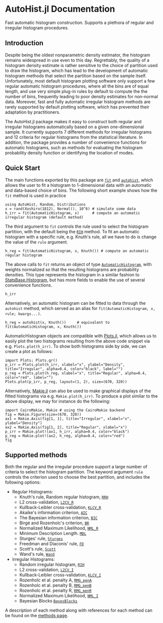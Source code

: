 # AutoHist.jl Documentation

Fast automatic histogram construction. Supports a plethora of regular and irregular histogram procedures.

## Introduction
Despite being the oldest nonparametric density estimator, the histogram remains widespread in use even to this day. Regrettably, the quality of a histogram density estimate is rather sensitive to the choice of partition used to draw the histogram, which has lead to the development of automatic histogram methods that select the partition based on the sample itself. Unfortunately, most default histogram plotting software only support a few regular automatic histogram procedures, where all the bins are of equal length, and use very simple plug-in rules by default to compute the the number of bins, frequently leading to poor density estimates for non-normal data. Moreover, fast and fully automatic irregular histogram methods are rarely supported by default plotting software, which has prevented their adaptation by practitioners.

The AutoHist.jl package makes it easy to construct both regular and irregular histograms automatically based on a given one-dimensional sample. It currently supports 7 different methods for irregular histograms and 12 criteria for regular histograms from the statistical literature. In addition, the package provides a number of convenience functions for automatic histograms, such as methods for evaluating the histogram probability density function or identifying the location of modes.

## Quick Start
The main functions exported by this package are [`fit`](@ref) and [`autohist`](@ref), which allows the user to fit a histogram to 1-dimensional data with an automatic and data-based choice of bins. The following short example shows how the `fit` method is used in practice

```@example index; continued=true
using AutoHist, Random, Distributions
x = rand(Xoshiro(1812), Normal(), 10^6) # simulate some data
h_irr = fit(AutomaticHistogram, x)      # compute an automatic irregular histogram (default method)
```
The third argument to `fit` controls the rule used to select the histogram partition, with the default being the [`RIH`](@ref) method. To fit an automatic histogram with a specific rule, e.g. Knuth's rule, all we have to do is change the value of the `rule` argument.
```@example index; continued=true
h_reg = fit(AutomaticHistogram, x, Knuth()) # compute an automatic regular histogram
```
The above calls to `fit` returns an object of type [`AutomaticHistogram`](@ref), with weights normalized so that the resulting histograms are probability densities. This type represents the histogram in a similar fashion to [StatsBase.Histogram](https://juliastats.org/StatsBase.jl/stable/empirical/#Histograms), but has more fields to enable the use of several convenience functions.
```@example index
h_irr
```
Alternatively, an automatic histogram can be fitted to data through the `autohist` method, which served as an alias for `fit(AutomaticHistogram, x, rule; kwargs...)`.
```@example index; continued=true
h_reg = autohist(x, Knuth())     # equivalent to fit(AutomaticHistogram, x, Knuth())
```

AutomaticHistogram objects are compatible with [Plots.jl](https://github.com/JuliaPlots/Plots.jl), which allows us to easily plot the two histograms resulting from the above code snippet via e.g. `Plots.plot(h_irr)`. To show both histograms side by side, we can create a plot as follows:

```@example index
import Plots; Plots.gr()
p_irr = Plots.plot(h_irr, xlabel="x", ylabel="Density", title="Irregular", alpha=0.4, color="black", label="")
p_reg = Plots.plot(h_reg, xlabel="x", title="Regular", alpha=0.4, color="red", label="")
Plots.plot(p_irr, p_reg, layout=(1, 2), size=(670, 320))
```

Alternatively, [Makie.jl](https://github.com/MakieOrg/Makie.jl) can also be used to make graphical displays of the fitted histograms via e.g. `Makie.plot(h_irr)`. To produce a plot similar to the above display, we may for instance do the following:
```@example index
import CairoMakie, Makie # using the CairoMakie backend
fig = Makie.Figure(size=(670, 320))
ax1 = Makie.Axis(fig[1, 1], title="Irregular", xlabel="x", ylabel="Density")
ax2 = Makie.Axis(fig[1, 2], title="Regular", xlabel="x")
p_irr = Makie.plot!(ax1, h_irr, alpha=0.4, color="black")
p_reg = Makie.plot!(ax2, h_reg, alpha=0.4, color="red")
fig
```

## Supported methods
Both the regular and the irregular procedure support a large number of criteria to select the histogram partition. The keyword argument `rule` controls the criterion used to choose the best partition, and includes the following options:

- Regular Histograms:
    - Knuth's rule, Random regular histogram, [`RRH`](@ref)
    - L2 cross-validation, [`L2CV_R`](@ref)
    - Kullback-Leibler cross-validation, [`KLCV_R`](@ref)
    - Akaike's information criterion, [`AIC`](@ref)
    - The Bayesian information criterion, [`BIC`](@ref)
    - Birgé and Rozenholc's criterion, [`BR`](@ref)
    - Normalized Maximum Likelihood, [`NML_R`](@ref)
    - Minimum Description Length. [`MDL`](@ref)
    - Sturges' rule, [`Sturges`](@ref)
    - Freedman and Diaconis' rule, [`FD`](@ref)
    - Scott's rule, [`Scott`](@ref)
    - Wand's rule, [`Wand`](@ref)
- Irregular Histograms:
    - Random irregular histogram, [`RIH`](@ref)
    - L2 cross-validation, [`L2CV_I`](@ref)
    - Kullback-Leibler cross-validation, [`KLCV_I`](@ref)
    - Rozenholc et al. penalty A, [`RMG_penA`](@ref)
    - Rozenholc et al. penalty B, [`RMG_penB`](@ref)
    - Rozenholc et al. penalty R, [`RMG_penR`](@ref)
    - Normalized Maximum Likelihood, [`NML_I`](@ref)
    - Bayesian Blocks [`BayesBlocks`](@ref)

A description of each method along with references for each method can be found on the [methods page](methods.md).